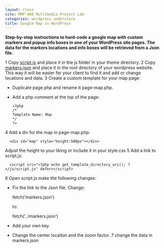 ```yaml
---
layout: class
site: MMP 460 Multimedia Project Lab
categories: wordpress underscore
title: Google Map in WordPress
---
```


**Step-by-step instructions to hard-code a google map with custom markers and popup info boxes in one of your WordPress site pages. The data for the markers locations and info boxes will be retrieved from a Json file.**

1 Copy [script.js](https://github.com/revitalk/google-maps-api-template) and place it in the js folder in your theme directory.
2 Copy [markers.json](https://github.com/revitalk/google-maps-api-template) and place it in the root directory of your wordpress website. This way it will be easier for your client to find it and add or change locations and data.
3 Create a custom template for your map page: 
  - Duplicate page.php and rename it page-map.php. 
  - Add a php comment at the top of the page:
  
        <?php
        /*
        Template Name: Map
        */
        ?>
      
4 Add a div for the map in page-map.php:

      <div id="map" style="height:500px"></div>
    
  Adjust the height to your liking or include it in your style.css
5 Add a link to script.js:

      <script src="<?php echo get_template_directory_uri(); ?>/js/script.js" defer></script>

6 Open script.js make the following changes:
  
  - Fix the link to the Json file. Change:
  
      fetch('markers.json') 
  
    to:
  
      fetch('../markers.json')
      
  - Add your own key.	
  - Change the center locaiton and the zoom factor. 
7 change the data in markers.json
